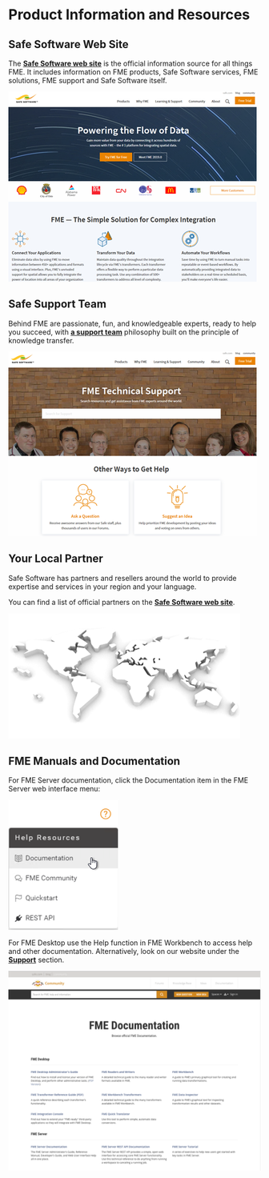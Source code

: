 # Product Information and Resources #

## Safe Software Web Site ##
The **[Safe Software web site](https://www.safe.com/ "Safe Software web site")** is the official information source for all things FME. It includes information on FME products, Safe Software services, FME solutions, FME support and Safe Software itself.

![](./Images/Img8.001.SafeWebSite.png)

## Safe Support Team ##
Behind FME are passionate, fun, and knowledgeable experts, ready to help you succeed, with **[a support team](https://www.safe.com/support/ "FME Support page")** philosophy built on the principle of knowledge transfer.

![](./Images/Img8.002.SafeSupportTeam.png)

## Your Local Partner ##
Safe Software has partners and resellers around the world to provide expertise and services in your region and your language.

You can find a list of official partners on the **[Safe Software web site](http://www.safe.com/partners/ "FME Partners Page")**.

![](./Images/Img8.003.SafePartnersWorldImage.png)

## FME Manuals and Documentation ##
For FME Server documentation, click the Documentation item in the FME Server web interface menu:

![](./Images/Img8.004.ServerSafeDocumentation.png)

For FME Desktop use the Help function in FME Workbench to access help and other documentation. Alternatively, look on our website under the **[Support](https://knowledge.safe.com/page/documentation/index.html)** section.

![](./Images/Img8.005.DesktopSafeDocumentation.png)
